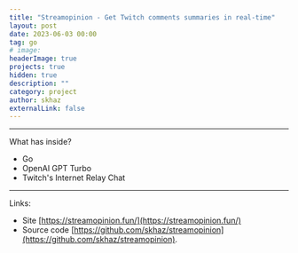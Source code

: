```yaml
---
title: "Streamopinion - Get Twitch comments summaries in real-time"
layout: post
date: 2023-06-03 00:00
tag: go
# image:
headerImage: true
projects: true
hidden: true
description: ""
category: project
author: skhaz
externalLink: false
---
```


---

What has inside?

-   Go
-   OpenAI GPT Turbo
-   Twitch's Internet Relay Chat

---

Links:

-   Site [https://streamopinion.fun/](https://streamopinion.fun/)
-   Source code [https://github.com/skhaz/streamopinion](https://github.com/skhaz/streamopinion).
